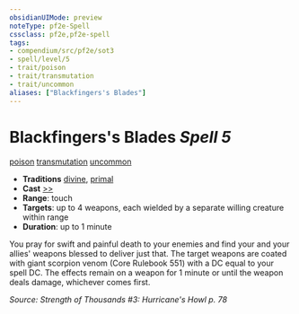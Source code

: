```yaml
---
obsidianUIMode: preview
noteType: pf2e-Spell
cssclass: pf2e,pf2e-spell
tags:
- compendium/src/pf2e/sot3
- spell/level/5
- trait/poison
- trait/transmutation
- trait/uncommon
aliases: ["Blackfingers's Blades"]
---
```

# Blackfingers's Blades *Spell 5*   
[poison](rules/traits/poison.md "Poison Effect Trait")  [transmutation](rules/traits/transmutation.md "Transmutation School Trait")  [uncommon](rules/traits/uncommon.md "Uncommon Rarity Trait")  

- **Traditions** [divine](rules/traits/divine.md "Divine Tradition Trait"), [primal](rules/traits/primal.md "Primal Tradition Trait")
- **Cast** [>>](rules/core-rulebook/chapter-9-playing-the-game.md#Actions "Two-Action") 
- **Range**: touch
- **Targets**: up to 4 weapons, each wielded by a separate willing creature within range
- **Duration**: up to 1 minute

You pray for swift and painful death to your enemies and find your and your allies' weapons blessed to deliver just that. The target weapons are coated with giant scorpion venom (Core Rulebook 551) with a DC equal to your spell DC. The effects remain on a weapon for 1 minute or until the weapon deals damage, whichever comes first.

*Source: Strength of Thousands #3: Hurricane's Howl p. 78*